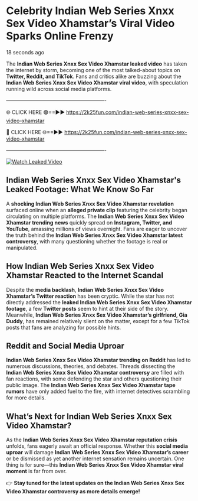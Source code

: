 # Celebrity Indian Web Series Xnxx Sex Video Xhamstar’s Viral Video Sparks Online Frenzy

18 seconds ago

The **Indian Web Series Xnxx Sex Video Xhamstar leaked video** has taken the internet by storm, becoming one of the most talked-about topics on **Twitter, Reddit, and TikTok**. Fans and critics alike are buzzing about the **Indian Web Series Xnxx Sex Video Xhamstar viral video**, with speculation running wild across social media platforms.

———————————————————-

🌐 CLICK HERE 🟢==►► https://2k25fun.com/indian-web-series-xnxx-sex-video-xhamstar

🔴 CLICK HERE 🌐==►► https://2k25fun.com/indian-web-series-xnxx-sex-video-xhamstar

———————————————————-

[![Watch Leaked Video](https://miro.medium.com/v2/resize:fit:828/format:webp/1*cilzJN44JGOrTw9NJCrNHA.gif "Watch Leaked Video")](https://2k25fun.com/indian-web-series-xnxx-sex-video-xhamstar)

## **Indian Web Series Xnxx Sex Video Xhamstar's Leaked Footage: What We Know So Far**  
A **shocking Indian Web Series Xnxx Sex Video Xhamstar revelation** surfaced online when an **alleged private clip** featuring the celebrity began circulating on multiple platforms. The **Indian Web Series Xnxx Sex Video Xhamstar trending news** quickly spread on **Instagram, Twitter, and YouTube**, amassing millions of views overnight. Fans are eager to uncover the truth behind the **Indian Web Series Xnxx Sex Video Xhamstar latest controversy**, with many questioning whether the footage is real or manipulated.  

## **How Indian Web Series Xnxx Sex Video Xhamstar Reacted to the Internet Scandal**  
Despite the **media backlash**, **Indian Web Series Xnxx Sex Video Xhamstar’s Twitter reaction** has been cryptic. While the star has not directly addressed the **leaked Indian Web Series Xnxx Sex Video Xhamstar footage**, a few **Twitter posts** seem to hint at their side of the story. Meanwhile, **Indian Web Series Xnxx Sex Video Xhamstar’s girlfriend, Gia Duddy**, has remained relatively silent on the matter, except for a few TikTok posts that fans are analyzing for possible hints.  

## **Reddit and Social Media Uproar**  
**Indian Web Series Xnxx Sex Video Xhamstar trending on Reddit** has led to numerous discussions, theories, and debates. Threads dissecting the **Indian Web Series Xnxx Sex Video Xhamstar controversy** are filled with fan reactions, with some defending the star and others questioning their public image. The **Indian Web Series Xnxx Sex Video Xhamstar tape rumors** have only added fuel to the fire, with internet detectives scrambling for more details.  

## **What’s Next for Indian Web Series Xnxx Sex Video Xhamstar?**  
As the **Indian Web Series Xnxx Sex Video Xhamstar reputation crisis** unfolds, fans eagerly await an official response. Whether this **social media uproar** will damage **Indian Web Series Xnxx Sex Video Xhamstar’s career** or be dismissed as yet another internet sensation remains uncertain. One thing is for sure—this **Indian Web Series Xnxx Sex Video Xhamstar viral moment** is far from over.  

👉 **Stay tuned for the latest updates on the Indian Web Series Xnxx Sex Video Xhamstar controversy as more details emerge!**  